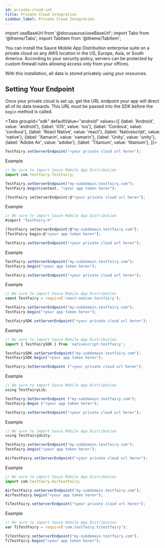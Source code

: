 ```yaml
---
id: private-cloud-int
title: Private Cloud Integration
sidebar_label: Private Cloud Integration
---
```


import useBaseUrl from '@docusaurus/useBaseUrl';
import Tabs from '@theme/Tabs';
import TabItem from '@theme/TabItem';

You can install the Sauce Mobile App Distribution enterprise suite on a private cloud on any AWS location in the US, Europe, Asia, or South America. According to your security policy, servers can be protected by custom firewall rules allowing access only from your offices.

With this installation, all data is stored privately using your resources.

## Setting Your Endpoint

Once your private cloud is set up, get the URL endpoint your app will direct all of its data towards. This URL must be passed into the SDK before the `begin` method is called.

<Tabs
groupId="sdk"
defaultValue="android"
values={[
{label: 'Android', value: 'android'},
{label: 'iOS', value: 'ios'},
{label: 'Cordova', value: 'cordova'},
{label: 'React Native', value: 'react'},
{label: 'Nativescript', value: 'native'},
{label: 'Xamarin', value: 'xamarin'},
{label: 'Unity', value: 'unity'},
{label: 'Adobe Air', value: 'adobe'},
{label: 'Titanium', value: 'titanium'},
]}>

<TabItem value="android">

```js
TestFairy.setServerEndpoint("<your private cloud url here>");
```

Example

```js
// Be sure to import Sauce Mobile App Distribution
import com.testfairy.TestFairy;

TestFairy.setServerEndpoint("my-subdomain.testfairy.com");
TestFairy.begin(context, "<your app token here>");
```

</TabItem>

<TabItem value="ios">

```js
[TestFairy setServerEndpoint:@"<your private cloud url here>"];
```

Example

```js
// Be sure to import Sauce Mobile App Distribution
#import "TestFairy.h"

[TestFairy setServerEndpoint:@"my-subdomain.testfairy.com"];
[TestFairy begin:@"<your app token here>"];
```

</TabItem>

<TabItem value="cordova">

```js
TestFairy.setServerEndpoint("<your private cloud url here>");
```

Example

```js
TestFairy.setServerEndpoint("my-subdomain.testfairy.com");
TestFairy.begin("<your app token here>");
```

</TabItem>

<TabItem value="react">

```js
TestFairy.setServerEndpoint("<your private cloud url here>");
```

Example

```js
// Be sure to import Sauce Mobile App Distribution
const TestFairy = require('react-native-testfairy');

TestFairy.setServerEndpoint("my-subdomain.testfairy.com");
TestFairy.begin("<your app token here>");
```

</TabItem>

<TabItem value="native">

```js
TestFairySDK.setServerEndpoint("<your private cloud url here>");
```

Example

```js
// Be sure to import Sauce Mobile App Distribution
import { TestFairySDK } from 'nativescript-testfairy';

TestFairySDK.setServerEndpoint("my-subdomain.testfairy.com");
TestFairySDK.begin("<your app token here>");
```

</TabItem>

<TabItem value="xamarin">

```js
TestFairy.SetServerEndpoint ("<your private cloud url here>");
```

Example

```js
// Be sure to import Sauce Mobile App Distribution
using TestFairyLib;

TestFairy.SetServerEndpoint ("my-subdomain.testfairy.com");
TestFairy.Begin ("<your app token here>");
```

</TabItem>

<TabItem value="unity">

```js
TestFairy.setServerEndpoint("<your private cloud url here>");
```

Example

```js
// Be sure to import Sauce Mobile App Distribution
using TestFairyUnity;

TestFairy.setServerEndpoint("my-subdomain.testfairy.com");
TestFairy.begin("<your app token here>");
```

</TabItem>

<TabItem value="adobe">

```js
AirTestFairy.setServerEndpoint("<your private cloud url here>");
```

Example

```js
// Be sure to import Sauce Mobile App Distribution
import com.testfairy.AirTestFairy;

AirTestFairy.setServerEndpoint("my-subdomain.testfairy.com");
AirTestFairy.begin("<your app token here>");
```

</TabItem>

<TabItem value="titanium">

```js
TiTestFairy.setServerEndpoint("<your private cloud url here>");
```

Example

```js
// Be sure to import Sauce Mobile App Distribution
var TiTestFairy = require('com.testfairy.titestfairy');

TiTestFairy.setServerEndpoint("my-subdomain.testfairy.com");
TiTestFairy.begin("<your app token here>");
```

</TabItem>

</Tabs>
